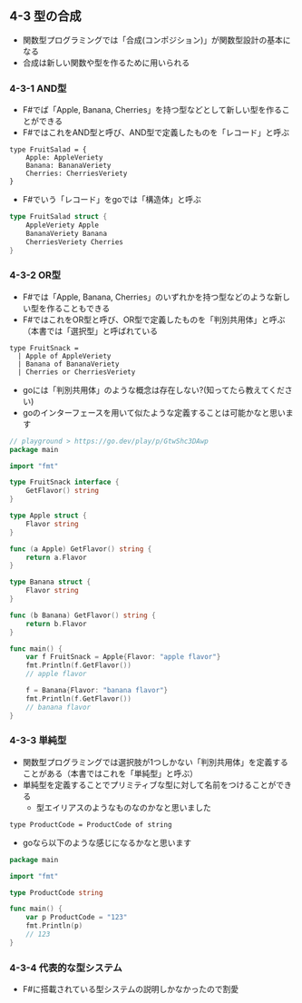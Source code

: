 ## 4-3 型の合成

- 関数型プログラミングでは「合成(コンポジション)」が関数型設計の基本になる
- 合成は新しい関数や型を作るために用いられる

### 4-3-1 AND型

- F#でば「Apple, Banana, Cherries」を持つ型などとして新しい型を作ることができる
- F#ではこれをAND型と呼び、AND型で定義したものを「レコード」と呼ぶ

```F#
type FruitSalad = {
    Apple: AppleVeriety
    Banana: BananaVeriety
    Cherries: CherriesVeriety
}
```
- F#でいう「レコード」をgoでは「構造体」と呼ぶ

```go
type FruitSalad struct {
    AppleVeriety Apple
    BananaVeriety Banana
    CherriesVeriety Cherries
}
```

### 4-3-2 OR型

- F#では「Apple, Banana, Cherries」のいずれかを持つ型などのような新しい型を作ることもできる
- F#ではこれをOR型と呼び、OR型で定義したものを「判別共用体」と呼ぶ（本書では「選択型」と呼ばれている

```F#
type FruitSnack =
  | Apple of AppleVeriety
  | Banana of BananaVeriety
  | Cherries or CherriesVeriety
```

- goには「判別共用体」のような概念は存在しない?(知ってたら教えてください)
- goのインターフェースを用いて似たような定義することは可能かなと思います

```go
// playground > https://go.dev/play/p/GtwShc3DAwp
package main

import "fmt"

type FruitSnack interface {
	GetFlavor() string
}

type Apple struct {
	Flavor string
}

func (a Apple) GetFlavor() string {
	return a.Flavor
}

type Banana struct {
	Flavor string
}

func (b Banana) GetFlavor() string {
	return b.Flavor
}

func main() {
	var f FruitSnack = Apple{Flavor: "apple flavor"}
	fmt.Println(f.GetFlavor())
	// apple flavor

	f = Banana{Flavor: "banana flavor"}
	fmt.Println(f.GetFlavor())
	// banana flavor
}
```

### 4-3-3 単純型

- 関数型プログラミングでは選択肢が1つしかない「判別共用体」を定義することがある（本書ではこれを「単純型」と呼ぶ）
- 単純型を定義することでプリミティブな型に対して名前をつけることができる
  - 型エイリアスのようなものなのかなと思いました

```F#
type ProductCode = ProductCode of string
```

- goなら以下のような感じになるかなと思います

```go
package main

import "fmt"

type ProductCode string

func main() {
	var p ProductCode = "123"
	fmt.Println(p)
	// 123
}
```

### 4-3-4 代表的な型システム

- F#に搭載されている型システムの説明しかなかったので割愛